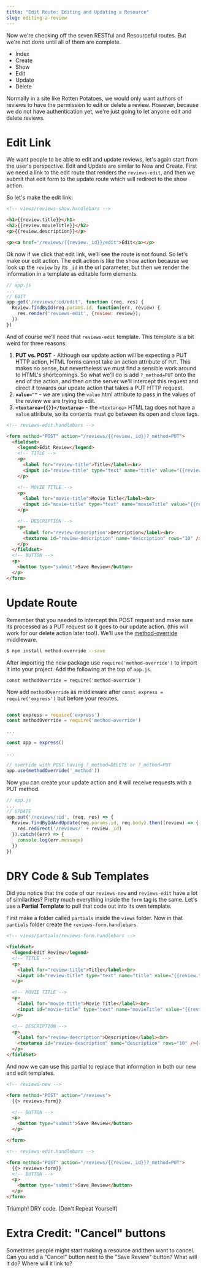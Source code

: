 ```yaml
---
title: "Edit Route: Editing and Updating a Resource"
slug: editing-a-review
---
```


Now we're checking off the seven RESTful and Resourceful routes. But we're not done until all of them are complete.

* Index
* Create
* Show
* Edit
* Update
* Delete

Normally in a site like Rotten Potatoes, we would only want authors of reviews to have the permission to edit or delete a review. However, because we do not have authentication yet, we're just going to let anyone edit and delete reviews.

# Edit Link

We want people to be able to edit and update reviews, let's again start from the user's perspective. Edit and Update are similar to New and Create. First we need a link to the edit route that renders the `reviews-edit`, and then we submit that edit form to the update route which will redirect to the show action.

So let's make the edit link:

```html
<!-- views/reviews-show.handlebars -->

<h1>{{review.title}}</h1>
<h2>{{review.movieTitle}}</h2>
<p>{{review.description}}</p>

<p><a href="/reviews/{{review._id}}/edit">Edit</a></p>
```

Ok now if we click that edit link, we'll see the route is not found. So let's make our edit action. The edit action is like the show action because we look up the `review` by its `_id` in the url parameter, but then we render the information in a template as editable form elements.

```js
// app.js
...
// EDIT
app.get('/reviews/:id/edit', function (req, res) {
  Review.findById(req.params.id, function(err, review) {
    res.render('reviews-edit', {review: review});
  })
})
```

And of course we'll need that `reviews-edit` template. This template is a bit weird for three reasons:

1. **PUT vs. POST** - Although our update action will be expecting a PUT HTTP action, HTML forms cannot take an action attribute of `PUT`. This makes no sense, but nevertheless we must find a sensible work around to HTML's shortcomings. So what we'll do is add `?_method=PUT` onto the end of the action, and then on the server we'll intercept this request and direct it towards our update action that takes a PUT HTTP request.
1. **`value=""`** - we are using the `value` html attribute to pass in the values of the review we are trying to edit.
1. **`<textarea>{{}}</textarea>`** - the `<textarea>` HTML tag does not have a `value` attribute, so its contents must go between its open and close tags.

```html
<!-- reviews-edit.handlebars -->

<form method="POST" action="/reviews/{{review._id}}?_method=PUT">
  <fieldset>
    <legend>Edit Review</legend>
    <!-- TITLE -->
    <p>
      <label for="review-title">Title</label><br>
      <input id="review-title" type="text" name="title" value="{{review.title}}"/>
    </p>

    <!-- MOVIE TITLE -->
    <p>
      <label for="movie-title">Movie Title</label><br>
      <input id="movie-title" type="text" name="movieTitle" value="{{review.movieTitle}}" />
    </p>

    <!-- DESCRIPTION -->
    <p>
      <label for="review-description">Description</label><br>
      <textarea id="review-description" name="description" rows="10" />{{review.description}}</textarea>
    </p>
  </fieldset>
  <!-- BUTTON -->
  <p>
    <button type="submit">Save Review</button>
  </p>
</form>
```

# Update Route

Remember that you needed to intercept this POST request and make sure its processed as a PUT request so it goes to our update action. (this will work for our delete action later too!). We'll use the [method-override]((https://github.com/expressjs/method-override)) middleware.

```bash
$ npm install method-override --save
```
After importing the new package use `require('method-override')` to import it into your project. Add the following at the top of `app.js`.

`const methodOverride = require('method-override')`

Now add `methodOverride` as middleware after `const express = require('express')` but before your reoutes.

```js

const express = require('express')
const methodOverride = require('method-override')

...

const app = express()

...

// override with POST having ?_method=DELETE or ?_method=PUT
app.use(methodOverride('_method'))
```

Now you can create your update action and it will receive requests with a PUT method.

```js
// app.js
...
// UPDATE
app.put('/reviews/:id', (req, res) => {
  Review.findByIdAndUpdate(req.params.id, req.body).then((review) => {
    res.redirect('/reviews/' + review._id)
  }).catch((err) => {
    console.log(err.message)
  })
})
```

# DRY Code & Sub Templates

Did you notice that the code of our `reviews-new` and `reviews-edit` have a lot of similarities? Pretty much everything inside the `form` tag is the same. Let's use a **Partial Template** to pull that code out into its own template.

First make a folder called `partials` inside the `views` folder. Now in that `partials` folder create the `reviews-form.handlebars`.

```html
<!-- views/partials/reviews-form.handlebars -->

<fieldset>
  <legend>Edit Review</legend>
  <!-- TITLE -->
  <p>
    <label for="review-title">Title</label><br>
    <input id="review-title" type="text" name="title" value="{{review.title}}"/>
  </p>

  <!-- MOVIE TITLE -->
  <p>
    <label for="movie-title">Movie Title</label><br>
    <input id="movie-title" type="text" name="movieTitle" value="{{review.movieTitle}}" />
  </p>

  <!-- DESCRIPTION -->
  <p>
    <label for="review-description">Description</label><br>
    <textarea id="review-description" name="description" rows="10" />{{review.description}}</textarea>
  </p>
</fieldset>
```

And now we can use this partial to replace that information in both our new and edit templates.

```html
<!-- reviews-new -->

<form method="POST" action="/reviews">
  {{> reviews-form}}

  <!-- BUTTON -->
  <p>
    <button type="submit">Save Review</button>
  </p>

</form>
```

```html
<!-- reviews-edit.handlebars -->

<form method="POST" action="/reviews/{{review._id}}?_method=PUT">
  {{> reviews-form}}
  <!-- BUTTON -->
  <p>
    <button type="submit">Save Review</button>
  </p>
</form>
```

Triumph! DRY code. (Don't Repeat Yourself)

# Extra Credit: "Cancel" buttons

Sometimes people might start making a resource and then want to cancel. Can you add a "Cancel" button next to the "Save Review" button? What will it do? Where will it link to?

